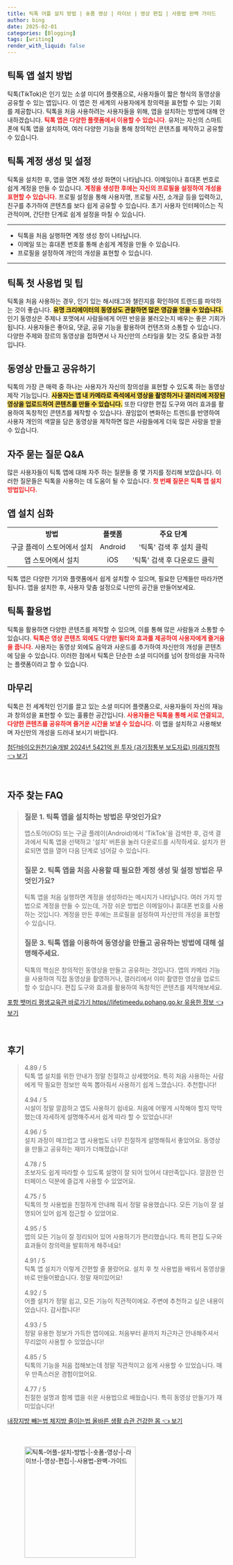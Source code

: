 ```yaml
---
title: 틱톡 어플 설치 방법 | 숏폼 영상 | 라이브 | 영상 편집 | 사용법 완벽 가이드
author: bing
date: 2025-02-01
categories: [Blogging]
tags: [writing]
render_with_liquid: false
---
```



<h2 id='틱톡 앱 설치 방법'>틱톡 앱 설치 방법</h2>

<p>틱톡(TikTok)은 인기 있는 소셜 미디어 플랫폼으로, 사용자들이 짧은 형식의 동영상을 공유할 수 있는 앱입니다. 이 앱은 전 세계의 사용자에게 창의력을 표현할 수 있는 기회를 제공합니다. 틱톡을 처음 사용하려는 사용자들을 위해, 앱을 설치하는 방법에 대해 안내하겠습니다. <b><span style="color: #ee2323;">틱톡 앱은 다양한 플랫폼에서 이용할 수 있습니다.</span></b> 유저는 자신의 스마트폰에 틱톡 앱을 설치하여, 여러 다양한 기능을 통해 창의적인 콘텐츠를 제작하고 공유할 수 있습니다.</p>

<h2 id='틱톡 계정 생성 및 설정'>틱톡 계정 생성 및 설정</h2>

<p>틱톡을 설치한 후, 앱을 열면 계정 생성 화면이 나타납니다. 이메일이나 휴대폰 번호로 쉽게 계정을 만들 수 있습니다. <b><span style="color: #ee2323;">계정을 생성한 후에는 자신의 프로필을 설정하여 개성을 표현할 수 있습니다.</span></b> 프로필 설정을 통해 사용자명, 프로필 사진, 소개글 등을 입력하고, 친구를 추가하여 콘텐츠를 보다 쉽게 공유할 수 있습니다. 초기 사용자 인터페이스는 직관적이며, 간단한 단계로 쉽게 설정을 마칠 수 있습니다.</p>

<hr />

<ul>
    <li>틱톡을 처음 실행하면 계정 생성 창이 나타납니다.</li>
    <li>이메일 또는 휴대폰 번호를 통해 손쉽게 계정을 만들 수 있습니다.</li>
    <li>프로필을 설정하여 개인의 개성을 표현할 수 있습니다.</li>
</ul>

<hr />

<h2 id='틱톡 첫 사용법 및 팁'>틱톡 첫 사용법 및 팁</h2>

<p>틱톡을 처음 사용하는 경우, 인기 있는 해시태그와 챌린지를 확인하여 트렌드를 파악하는 것이 좋습니다. <b><span style="background-color: #ffe066;">유명 크리에이터의 동영상도 관찰하면 많은 영감을 얻을 수 있습니다.</span></b> 인기 동영상은 주제나 포맷에서 사람들에게 어떤 반응을 불러오는지 배우는 좋은 기회가 됩니다. 사용자들은 좋아요, 댓글, 공유 기능을 활용하여 컨텐츠와 소통할 수 있습니다. 다양한 주제와 장르의 동영상을 접하면서 나 자신만의 스타일을 찾는 것도 중요한 과정입니다.</p>

<h2 id='동영상 만들고 공유하기'>동영상 만들고 공유하기</h2>

<p>틱톡의 가장 큰 매력 중 하나는 사용자가 자신의 창의성을 표현할 수 있도록 하는 동영상 제작 기능입니다. <b><span style="background-color: #ffe066;">사용자는 앱 내 카메라로 즉석에서 영상을 촬영하거나 갤러리에 저장된 영상을 업로드하여 콘텐츠를 만들 수 있습니다.</span></b> 또한 다양한 편집 도구와 여러 효과를 활용하여 독창적인 콘텐츠를 제작할 수 있습니다. 끊임없이 변화하는 트렌드를 반영하여 사용자 개인의 색깔을 담은 동영상을 제작하면 많은 사람들에게 더욱 많은 사랑을 받을 수 있습니다.</p>

<h2 id='자주 묻는 질문 Q&A'>자주 묻는 질문 Q&A</h2>

<p>많은 사용자들이 틱톡 앱에 대해 자주 하는 질문들 중 몇 가지를 정리해 보았습니다. 이러한 질문들은 틱톡을 사용하는 데 도움이 될 수 있습니다. <b><span style="color: #ee2323;">첫 번째 질문은 틱톡 앱 설치 방법입니다.</span></b></p>

<h2 id='앱 설치 심화'>앱 설치 심화</h2>

<table>
    <tr>
        <td style="text-align: center; height: 17px;"><b>방법</b></td>
        <td style="text-align: center; height: 17px;"><b>플랫폼</b></td>
        <td style="text-align: center; height: 17px;"><b>주요 단계</b></td>
    </tr>
    <tr>
        <td style="text-align: center; height: 17px;">구글 플레이 스토어에서 설치</td>
        <td style="text-align: center; height: 17px;">Android</td>
        <td style="text-align: center; height: 17px;">'틱톡' 검색 후 설치 클릭</td>
    </tr>
    <tr>
        <td style="text-align: center; height: 17px;">앱 스토어에서 설치</td>
        <td style="text-align: center; height: 17px;">iOS</td>
        <td style="text-align: center; height: 17px;">'틱톡' 검색 후 다운로드 클릭</td>
    </tr>
</table>

<p>틱톡 앱은 다양한 기기와 플랫폼에서 쉽게 설치할 수 있으며, 필요한 단계들만 따라가면 됩니다. 앱을 설치한 후, 사용자 맞춤 설정으로 나만의 공간을 만들어보세요.</p>

<h2 id='틱톡 활용법'>틱톡 활용법</h2>

<p>틱톡을 활용하면 다양한 콘텐츠를 제작할 수 있으며, 이를 통해 많은 사람들과 소통할 수 있습니다. <b><span style="color: #ee2323;">틱톡은 영상 콘텐츠 외에도 다양한 필터와 효과를 제공하여 사용자에게 즐거움을 줍니다.</span></b> 사용자는 동영상 외에도 음악과 사운드를 추가하여 자신만의 개성을 콘텐츠에 담을 수 있습니다. 이러한 점에서 틱톡은 단순한 소셜 미디어를 넘어 창의성을 자극하는 플랫폼이라고 할 수 있습니다.</p>

<h2 id='마무리'>마무리</h2>

<p>틱톡은 전 세계적인 인기를 끌고 있는 소셜 미디어 플랫폼으로, 사용자들이 자신의 재능과 창의성을 표현할 수 있는 훌륭한 공간입니다. <b><span style="color: #ee2323;">사용자들은 틱톡을 통해 서로 연결되고, 다양한 콘텐츠를 공유하며 즐거운 시간을 보낼 수 있습니다.</span></b> 이 앱을 설치하고 사용해보며 자신만의 개성을 드러내 보시기 바랍니다.</p>


<p><a class="click-button" title="첨단바이오원천기술개발 2024년 5421억 원 투자 (과기정통부 보도자료) 미래지향적" href="https://aptwhite.github.io/posts/%EC%B2%A8%EB%8B%A8%EB%B0%94%EC%9D%B4%EC%98%A4%EC%9B%90%EC%B2%9C%EA%B8%B0%EC%88%A0%EA%B0%9C%EB%B0%9C-2024%EB%85%84-5421%EC%96%B5-%EC%9B%90-%ED%88%AC%EC%9E%90-(%EA%B3%BC%EA%B8%B0%EC%A0%95%ED%86%B5%EB%B6%80-%EB%B3%B4%EB%8F%84%EC%9E%90%EB%A3%8C)-%EB%AF%B8%EB%9E%98%EC%A7%80%ED%96%A5%EC%A0%81/" rel="dofollow">첨단바이오원천기술개발 2024년 5421억 원 투자 (과기정통부 보도자료) 미래지향적 👈 보기</a></p><br>
<h2 id='자주_찾는_FAQ'>자주 찾는 FAQ</h2>
<div itemscope="" itemtype="https://schema.org/FAQPage"> 
<blockquote> 
<div itemscope="" itemprop="mainEntity" itemtype="https://schema.org/Question"> 
<h3 itemprop="name">질문 1. 틱톡 앱을 설치하는 방법은 무엇인가요?</h3> 
<div itemscope="" itemprop="acceptedAnswer" itemtype="https://schema.org/Answer"> 
<span itemprop="text"> 
<p>앱스토어(iOS) 또는 구글 플레이(Android)에서 'TikTok'을 검색한 후, 검색 결과에서 틱톡 앱을 선택하고 '설치' 버튼을 눌러 다운로드를 시작하세요. 설치가 완료되면 앱을 열어 다음 단계로 넘어갈 수 있습니다.</p> 
</span> 
</div> 
</div> 
<div itemscope="" itemprop="mainEntity" itemtype="https://schema.org/Question"> 
<h3 itemprop="name">질문 2. 틱톡 앱을 처음 사용할 때 필요한 계정 생성 및 설정 방법은 무엇인가요?</h3> 
<div itemscope="" itemprop="acceptedAnswer" itemtype="https://schema.org/Answer"> 
<span itemprop="text"> 
<p>틱톡 앱을 처음 실행하면 계정을 생성하라는 메시지가 나타납니다. 여러 가지 방법으로 계정을 만들 수 있는데, 가장 쉬운 방법은 이메일이나 휴대폰 번호를 사용하는 것입니다. 계정을 만든 후에는 프로필을 설정하여 자신만의 개성을 표현할 수 있습니다.</p> 
</span> 
</div> 
</div> 
<div itemscope="" itemprop="mainEntity" itemtype="https://schema.org/Question"> 
<h3 itemprop="name">질문 3. 틱톡 앱을 이용하여 동영상을 만들고 공유하는 방법에 대해 설명해주세요.</h3> 
<div itemscope="" itemprop="acceptedAnswer" itemtype="https://schema.org/Answer"> 
<span itemprop="text"> 
<p>틱톡의 핵심은 창의적인 동영상을 만들고 공유하는 것입니다. 앱의 카메라 기능을 사용하여 직접 동영상을 촬영하거나, 갤러리에서 이미 촬영한 영상을 업로드할 수 있습니다. 편집 도구와 효과를 활용하여 독창적인 콘텐츠를 제작해보세요.</p> 
</span> 
</div> 
</div> 
</blockquote> 
</div>
<p><a class="click-button" title="포항 뱃머리 평생교육관 바로가기 https//lifetimeedu.pohang.go.kr 유용한 정보" href="https://aptwhite.github.io/posts/%ED%8F%AC%ED%95%AD-%EB%B1%83%EB%A8%B8%EB%A6%AC-%ED%8F%89%EC%83%9D%EA%B5%90%EC%9C%A1%EA%B4%80-%EB%B0%94%EB%A1%9C%EA%B0%80%EA%B8%B0-httpslifetimeedu.pohang.go.kr-%EC%9C%A0%EC%9A%A9%ED%95%9C-%EC%A0%95%EB%B3%B4/" rel="dofollow">포항 뱃머리 평생교육관 바로가기 https//lifetimeedu.pohang.go.kr 유용한 정보 👈 보기</a></p><br>
<h2 id='후기'>후기</h2>
<div itemscope itemtype="https://schema.org/Product">
  <blockquote>
  <div itemprop="review" itemscope itemtype="https://schema.org/Review">
      <div itemprop="reviewRating" itemscope itemtype="https://schema.org/Rating"> <span itemprop="ratingValue">4.89</span> / <span itemprop="bestRating">5</span> </div>
      <span itemprop="reviewBody">틱톡 앱 설치를 위한 안내가 정말 친절하고 상세했어요. 특히 처음 사용하는 사람에게 딱 필요한 정보만 쏙쏙 뽑아줘서 사용하기 쉽게 느꼈습니다. 추천합니다!</span>
  </div>
  <br>
  <div itemprop="review" itemscope itemtype="https://schema.org/Review">
      <div itemprop="reviewRating" itemscope itemtype="https://schema.org/Rating"> <span itemprop="ratingValue">4.94</span> / <span itemprop="bestRating">5</span> </div>
      <span itemprop="reviewBody">시설이 정말 깔끔하고 앱도 사용하기 쉽네요. 처음에 어떻게 시작해야 할지 막막했는데 자세하게 설명해주셔서 쉽게 따라 할 수 있었습니다!</span>
  </div>
  <br>
  <div itemprop="review" itemscope itemtype="https://schema.org/Review">
      <div itemprop="reviewRating" itemscope itemtype="https://schema.org/Rating"> <span itemprop="ratingValue">4.96</span> / <span itemprop="bestRating">5</span> </div>
      <span itemprop="reviewBody">설치 과정이 매끄럽고 앱 사용법도 너무 친절하게 설명해줘서 좋았어요. 동영상을 만들고 공유하는 재미가 더해졌습니다!</span>
  </div>
  <br>
  <div itemprop="review" itemscope itemtype="https://schema.org/Review">
      <div itemprop="reviewRating" itemscope itemtype="https://schema.org/Rating"> <span itemprop="ratingValue">4.78</span> / <span itemprop="bestRating">5</span> </div>
      <span itemprop="reviewBody">초보자도 쉽게 따라할 수 있도록 설명이 잘 되어 있어서 대만족입니다. 깔끔한 인터페이스 덕분에 즐겁게 사용할 수 있었어요.</span>
  </div>
  <br>
  <div itemprop="review" itemscope itemtype="https://schema.org/Review">
      <div itemprop="reviewRating" itemscope itemtype="https://schema.org/Rating"> <span itemprop="ratingValue">4.75</span> / <span itemprop="bestRating">5</span> </div>
      <span itemprop="reviewBody">틱톡의 첫 사용법을 친절하게 안내해 줘서 정말 유용했습니다. 모든 기능이 잘 설명되어 있어 쉽게 접근할 수 있었어요.</span>
  </div>
  <br>
  <div itemprop="review" itemscope itemtype="https://schema.org/Review">
      <div itemprop="reviewRating" itemscope itemtype="https://schema.org/Rating"> <span itemprop="ratingValue">4.95</span> / <span itemprop="bestRating">5</span> </div>
      <span itemprop="reviewBody">앱의 모든 기능이 잘 정리되어 있어 사용하기가 편리했습니다. 특히 편집 도구와 효과들이 창의력을 발휘하게 해주네요!</span>
  </div>
  <br>
  <div itemprop="review" itemscope itemtype="https://schema.org/Review">
      <div itemprop="reviewRating" itemscope itemtype="https://schema.org/Rating"> <span itemprop="ratingValue">4.91</span> / <span itemprop="bestRating">5</span> </div>
      <span itemprop="reviewBody">틱톡 앱 설치가 이렇게 간편할 줄 몰랐어요. 설치 후 첫 사용법을 배워서 동영상을 바로 만들어봤습니다. 정말 재미있어요!</span>
  </div>
  <br>
  <div itemprop="review" itemscope itemtype="https://schema.org/Review">
      <div itemprop="reviewRating" itemscope itemtype="https://schema.org/Rating"> <span itemprop="ratingValue">4.92</span> / <span itemprop="bestRating">5</span> </div>
      <span itemprop="reviewBody">어플 설치가 정말 쉽고, 모든 기능이 직관적이에요. 주변에 추천하고 싶은 내용이었습니다. 감사합니다!</span>
  </div>
  <br>
  <div itemprop="review" itemscope itemtype="https://schema.org/Review">
      <div itemprop="reviewRating" itemscope itemtype="https://schema.org/Rating"> <span itemprop="ratingValue">4.93</span> / <span itemprop="bestRating">5</span> </div>
      <span itemprop="reviewBody">정말 유용한 정보가 가득한 앱이에요. 처음부터 끝까지 차근차근 안내해주셔서 무리없이 사용할 수 있었습니다!</span>
  </div>
  <br>
  <div itemprop="review" itemscope itemtype="https://schema.org/Review">
      <div itemprop="reviewRating" itemscope itemtype="https://schema.org/Rating"> <span itemprop="ratingValue">4.85</span> / <span itemprop="bestRating">5</span> </div>
      <span itemprop="reviewBody">틱톡의 기능을 처음 접해보는데 정말 직관적이고 쉽게 사용할 수 있었습니다. 매우 만족스러운 경험이었어요.</span>
  </div>
  <br>
  <div itemprop="review" itemscope itemtype="https://schema.org/Review">
      <div itemprop="reviewRating" itemscope itemtype="https://schema.org/Rating"> <span itemprop="ratingValue">4.77</span> / <span itemprop="bestRating">5</span> </div>
      <span itemprop="reviewBody">친절한 설명과 함께 앱을 쉬운 사용법으로 배웠습니다. 특히 동영상 만들기가 재미있습니다!</span>
  </div>
  </blockquote>
</div>
<p><a class="click-button" title="내장지방 빼는법 체지방 줄이는법 올바른 생활 습관 건강한 몸" href="https://aptwhite.github.io/posts/%EB%82%B4%EC%9E%A5%EC%A7%80%EB%B0%A9-%EB%B9%BC%EB%8A%94%EB%B2%95-%EC%B2%B4%EC%A7%80%EB%B0%A9-%EC%A4%84%EC%9D%B4%EB%8A%94%EB%B2%95-%EC%98%AC%EB%B0%94%EB%A5%B8-%EC%83%9D%ED%99%9C-%EC%8A%B5%EA%B4%80-%EA%B1%B4%EA%B0%95%ED%95%9C-%EB%AA%B8/" rel="dofollow">내장지방 빼는법 체지방 줄이는법 올바른 생활 습관 건강한 몸 👈 보기</a></p><br>
<figure class="image"><img src="https://aptwhite.github.io/assets/img/thumbnail/틱톡-어플-설치-방법-|-숏폼-영상-|-라이브-|-영상-편집-|-사용법-완벽-가이드.webp" alt="틱톡-어플-설치-방법-|-숏폼-영상-|-라이브-|-영상-편집-|-사용법-완벽-가이드" width="256" height="256"></figure>
